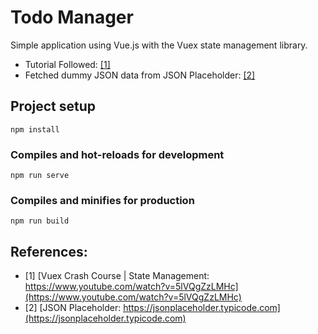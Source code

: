 # Todo Manager
Simple application using Vue.js with the Vuex state management library.

- Tutorial Followed: [[1]](https://www.youtube.com/watch?v=5lVQgZzLMHc)
- Fetched dummy JSON data from JSON Placeholder: [[2]](https://jsonplaceholder.typicode.com)

## Project setup
```
npm install
```

### Compiles and hot-reloads for development
```
npm run serve
```

### Compiles and minifies for production
```
npm run build
```

## References:
- [1] [Vuex Crash Course | State Management: https://www.youtube.com/watch?v=5lVQgZzLMHc](https://www.youtube.com/watch?v=5lVQgZzLMHc)
- [2] [JSON Placeholder: https://jsonplaceholder.typicode.com](https://jsonplaceholder.typicode.com)
